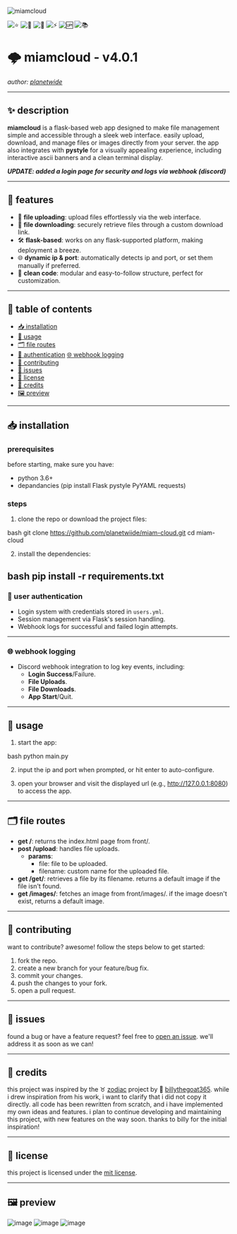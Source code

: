 ![miamcloud](https://github.com/user-attachments/assets/8a6895a6-044b-40c2-b494-e700a61f1215)

![⭐](https://img.shields.io/github/stars/planetwiide/miam-cloud?style=social)
![🍴](https://img.shields.io/github/forks/planetwiide/miam-cloud?style=social)
![🐞](https://img.shields.io/github/issues/planetwiide/miam-cloud)
![⚡](https://img.shields.io/github/commit-activity/m/planetwiide/miam-cloud)
![🆙](https://img.shields.io/github/last-commit/planetwiide/miam-cloud)
![📚](https://img.shields.io/github/license/planetwiide/miam-cloud)


# 🌩️ miamcloud - v4.0.1

_author: [planetwide](https://github.com/planetwiide)_

---

## ✨ description

**miamcloud** is a flask-based web app designed to make file management simple and accessible through a sleek web interface. easily upload, download, and manage files or images directly from your server. the app also integrates with **pystyle** for a visually appealing experience, including interactive ascii banners and a clean terminal display.

_**UPDATE: added a login page for security and logs via webhook (discord)**_

---

## 🌟 features

- 🚀 **file uploading**: upload files effortlessly via the web interface.
- 🎯 **file downloading**: securely retrieve files through a custom download link.
- 🛠️ **flask-based**: works on any flask-supported platform, making deployment a breeze.
- 🌐 **dynamic ip & port**: automatically detects ip and port, or set them manually if preferred.
- 🧩 **clean code**: modular and easy-to-follow structure, perfect for customization.

---

## 📜 table of contents

- [📥 installation](#installation)
- [📖 usage](#usage)
- [🗂️ file routes](#file-routes)
- [🔐 authentication](#user-authentication)
  [🌐 webhook logging](#webhook-logging)
- [🤝 contributing](#contributing)
- [🐞 issues](#issues)
- [📝 license](#license)
- [📗 credits](#credits)
- [🖼️ preview](#preview)

---

## 📥 installation

### prerequisites

before starting, make sure you have:

- python 3.6+
- depandancies (pip install Flask pystyle PyYAML requests)

### steps

1. clone the repo or download the project files:
   
bash
   git clone https://github.com/planetwiide/miam-cloud.git
   cd miam-cloud


2. install the dependencies:
   
bash
   pip install -r requirements.txt
---

### 🔐 user authentication
- Login system with credentials stored in `users.yml`.
- Session management via Flask's session handling.
- Webhook logs for successful and failed login attempts.

---

### 🌐 webhook logging
- Discord webhook integration to log key events, including:
  - **Login Success**/Failure.
  - **File Uploads**.
  - **File Downloads**.
  - **App Start**/Quit.

---

## 🔧 usage

1. start the app:
   
bash
   python main.py


2. input the ip and port when prompted, or hit enter to auto-configure.

3. open your browser and visit the displayed url (e.g., http://127.0.0.1:8080) to access the app.

---

## 🗂️ file routes

- **get /**: returns the index.html page from front/.
- **post /upload**: handles file uploads.
  - **params**:
    - file: file to be uploaded.
    - filename: custom name for the uploaded file.
- **get /get/<filename>**: retrieves a file by its filename. returns a default image if the file isn't found.
- **get /images/<image>**: fetches an image from front/images/. if the image doesn't exist, returns a default image.

---

## 🤝 contributing

want to contribute? awesome! follow the steps below to get started:

1. fork the repo.
2. create a new branch for your feature/bug fix.
3. commit your changes.
4. push the changes to your fork.
5. open a pull request.

---

## 🐞 issues

found a bug or have a feature request? feel free to [open an issue](https://github.com/planetwiide/miam-cloud/issues). we'll address it as soon as we can!

---

## 📗 credits

this project was inspired by the ♉ [zodiac](https://github.com/billythegoat356/Zodiac) project by 🐐 [billythegoat365](https://github.com/billythegoat356/). while i drew inspiration from his work, i want to clarify that i did not copy it directly. all code has been rewritten from scratch, and i have implemented my own ideas and features. i plan to continue developing and maintaining this project, with new features on the way soon. thanks to billy for the initial inspiration!

---

## 📝 license

this project is licensed under the [mit license](https://opensource.org/licenses/MIT).

---

## 🖼️ preview

![image](https://github.com/user-attachments/assets/5c5b40d9-b397-49e5-a145-c01b4a9ac9f4)
![image](https://github.com/user-attachments/assets/3a89a0c3-28e9-45a1-9908-487525e5993b)
![image](https://github.com/user-attachments/assets/5b844e8b-fd2e-493d-8f33-fcdc3f6d418a)
